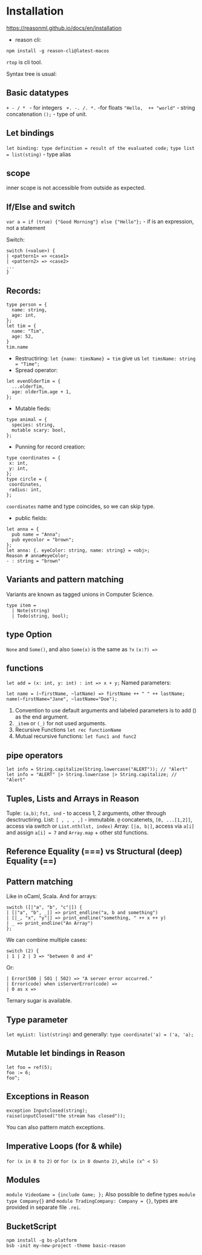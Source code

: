 # Installation
https://reasonml.github.io/docs/en/installation

+ reason cli:
```
npm install -g reason-cli@latest-macos
```

`rtop` is cli tool.

Syntax tree is usual: 

## Basic datatypes
`+ - / * ` - for integers
` +. -. /. *.` -for floats
`"Hello,  ++ "world"` - string concatenation
`();` - type of unit.

## Let bindings
`let binding: type definition = result of the evaluated code;`
`type list = list(sting)` - type alias

## scope
inner scope is not accessible from outside as expected.

## If/Else and switch
`var a = if (true) {"Good Morning"} else {"Hello"};`  - if is an expression, not a statement

Switch:
```
switch (<value>) {
| <pattern1> => <case1>
| <pattern2> => <case2>
...
}
```

## Records:
```
type person = {
  name: string,
  age: int,
};
let tim = { 
  name: "Tim",
  age: 52,
}
tim.name
```
 - Restructiring: `let {name: timsName} = tim` give us `let timsName: string = "Time";`
 - Spread operator:
```
let evenOlderTim = {
  ...olderTim, 
  age: olderTim.age + 1,
};
```
 - Mutable fieds:
```
type animal = {
  species: string,
  mutable scary: bool,
};
```
 - Punning for record creation:
 ```
 type coordinates = {
  x: int,
  y: int,
};
type circle = {
  coordinates,
  radius: int,
};
```
`coordinates` name and type coincides, so we can skip type.

  - public fields:
```
let anna = {
  pub name = "Anna";
  pub eyecolor = "brown";
};
let anna: {. eyeColor: string, name: string} = <obj>;
Reason # anna#eyeColor;
- : string = "brown"
```

## Variants and pattern matching

Variants are known as tagged unions in Computer Science.
```
type item = 
  | Note(string)
  | Todo(string, bool);
```

## type Option
`None` and `Some()`, and also `Some(x)` is the same as `?x`
`(x:?) => `


## functions
`let add = (x: int, y: int) : int => x + y;`
Named parameters:
```
let name = (~firstName, ~latName) => firstName ++ " " ++ lastName;
name(~firstName="Jane", ~lastName="Doe");
```
1. Convention to use default arguments and labeled parameters is to add () as the end argument.
2. `_item` or `(_)` for not used arguments.
3. Recursive Functions `let rec functionName`
4. Mutual recursive functions: `let func1 and func2`

## pipe operators
```
let info = String.capitalize(String.lowercase("ALERT")); // "Alert"
let info = "ALERT" |> String.lowercase |> String.capitalize; // "Alert"
```
## Tuples, Lists and Arrays in Reason
Tuple: `(a,b)`; `fst, snd` - to access 1, 2 arguments, other through desctructiring.
List: `[ , , , ,]` - immutable. `@` concatenets, `[0, ...[1,2]]`, access via switch or `List.nth(lst, index)`
Array: `[|a, b|]`, access via `a[i]` and assign `a[i] = 7` and `Array.map` + other std functions.

## Reference Equality (===) vs Structural (deep) Equality (==)

## Pattern matching
Like in oCaml, Scala. And for arrays:
```
switch ([|"a", "b", "c"|]) {
| [|"a", "b", _|] => print_endline("a, b and something")
| [|_, "x", "y"|] => print_endline("something, " ++ x ++ y)
| _ => print_endline("An Array")
};
```
We can combine multiple cases:
```
switch (2) {
| 1 | 2 | 3 => "between 0 and 4"
```
Or:
```
| Error(500 | 501 | 502) => "A server error occurred."
| Error(code) when isServerError(code) =>
| 0 as x =>
```
Ternary sugar is available.

## Type parameter
`let myList: list(string)` and generally: `type coordinate('a) = ('a, 'a);`

## Mutable let bindings in Reason
```
let foo = ref(5);
foo := 6;
foo^;
```

## Exceptions in Reason
```
exception Inputclosed(string);
raise(inputClosed("the stream has closed"));
```
You can also pattern match exceptions.

## Imperative Loops (for & while)
`for (x in 8 to 2)` or `for (x in 8 downto 2)`, `while (x^ < 5)`

## Modules
`module VideoGame = {include Game; };`
Also possible to define types
`module type Company{}` and `module TradingCompany: Company = {}`,
types are provided in separate file `.rei`.

## BucketScript
```
npm install -g bs-platform
bsb -init my-new-project -theme basic-reason
```